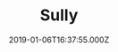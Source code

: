 ---
title: "Sully"
year: 2016
date: 2019-01-06T16:37:55.000Z
permalink: /almanac/movies/2019-01-06-sully/index.html
rating: 3
---